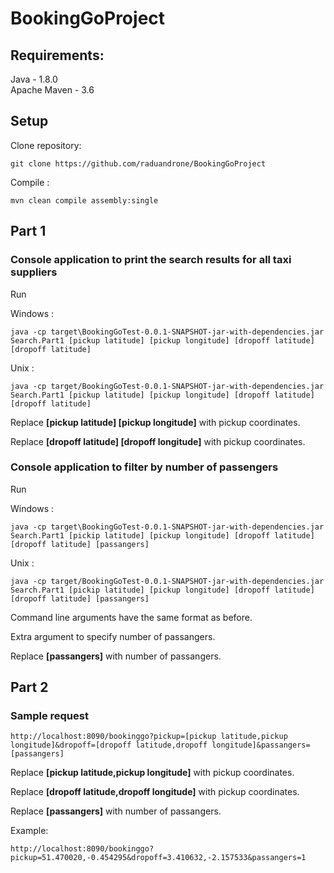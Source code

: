# BookingGoProject

## Requirements:
Java - 1.8.0  
Apache Maven - 3.6

## Setup

Clone repository:
```
git clone https://github.com/raduandrone/BookingGoProject
```

Compile :
```
mvn clean compile assembly:single
```

## Part 1 

### Console application to print the search results for all taxi suppliers

Run 

Windows :
```
java -cp target\BookingGoTest-0.0.1-SNAPSHOT-jar-with-dependencies.jar Search.Part1 [pickup latitude] [pickup longitude] [dropoff latitude] [dropoff latitude]
```

Unix :
```
java -cp target/BookingGoTest-0.0.1-SNAPSHOT-jar-with-dependencies.jar Search.Part1 [pickup latitude] [pickup longitude] [dropoff latitude] [dropoff latitude]
```

Replace **[pickup latitude] [pickup longitude]** with pickup coordinates.   

Replace **[dropoff latitude] [dropoff longitude]** with pickup coordinates.


### Console application to filter by number of passengers

Run 

Windows :
```
java -cp target\BookingGoTest-0.0.1-SNAPSHOT-jar-with-dependencies.jar Search.Part1 [pickip latitude] [pickup longitude] [dropoff latitude] [dropoff latitude] [passangers]
```

Unix :
```
java -cp target/BookingGoTest-0.0.1-SNAPSHOT-jar-with-dependencies.jar Search.Part1 [pickip latitude] [pickup longitude] [dropoff latitude] [dropoff latitude] [passangers]
```

Command line arguments have the same format as before.

Extra argument to specify number of passangers.

Replace **[passangers]** with number of passangers.

## Part 2

### Sample request
```
http://localhost:8090/bookinggo?pickup=[pickup latitude,pickup longitude]&dropoff=[dropoff latitude,dropoff longitude]&passangers=[passangers]
```

Replace **[pickup latitude,pickup longitude]** with pickup coordinates.   

Replace **[dropoff latitude,dropoff longitude]** with pickup coordinates.

Replace **[passangers]** with number of passangers.


Example:
```
http://localhost:8090/bookinggo?pickup=51.470020,-0.454295&dropoff=3.410632,-2.157533&passangers=1
```
